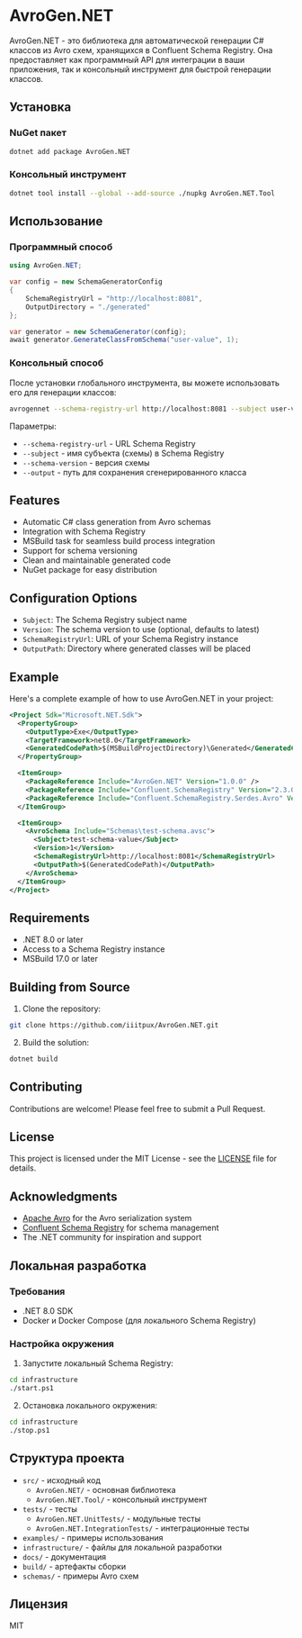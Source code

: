 # AvroGen.NET

AvroGen.NET - это библиотека для автоматической генерации C# классов из Avro схем, хранящихся в Confluent Schema Registry. Она предоставляет как программный API для интеграции в ваши приложения, так и консольный инструмент для быстрой генерации классов.

## Установка

### NuGet пакет

```bash
dotnet add package AvroGen.NET
```

### Консольный инструмент

```bash
dotnet tool install --global --add-source ./nupkg AvroGen.NET.Tool
```

## Использование

### Программный способ

```csharp
using AvroGen.NET;

var config = new SchemaGeneratorConfig
{
    SchemaRegistryUrl = "http://localhost:8081",
    OutputDirectory = "./generated"
};

var generator = new SchemaGenerator(config);
await generator.GenerateClassFromSchema("user-value", 1);
```

### Консольный способ

После установки глобального инструмента, вы можете использовать его для генерации классов:

```bash
avrogennet --schema-registry-url http://localhost:8081 --subject user-value --schema-version 1 --output ./generated
```

Параметры:
- `--schema-registry-url` - URL Schema Registry
- `--subject` - имя субъекта (схемы) в Schema Registry
- `--schema-version` - версия схемы
- `--output` - путь для сохранения сгенерированного класса

## Features

- Automatic C# class generation from Avro schemas
- Integration with Schema Registry
- MSBuild task for seamless build process integration
- Support for schema versioning
- Clean and maintainable generated code
- NuGet package for easy distribution

## Configuration Options

- `Subject`: The Schema Registry subject name
- `Version`: The schema version to use (optional, defaults to latest)
- `SchemaRegistryUrl`: URL of your Schema Registry instance
- `OutputPath`: Directory where generated classes will be placed

## Example

Here's a complete example of how to use AvroGen.NET in your project:

```xml
<Project Sdk="Microsoft.NET.Sdk">
  <PropertyGroup>
    <OutputType>Exe</OutputType>
    <TargetFramework>net8.0</TargetFramework>
    <GeneratedCodePath>$(MSBuildProjectDirectory)\Generated</GeneratedCodePath>
  </PropertyGroup>

  <ItemGroup>
    <PackageReference Include="AvroGen.NET" Version="1.0.0" />
    <PackageReference Include="Confluent.SchemaRegistry" Version="2.3.0" />
    <PackageReference Include="Confluent.SchemaRegistry.Serdes.Avro" Version="2.3.0" />
  </ItemGroup>

  <ItemGroup>
    <AvroSchema Include="Schemas\test-schema.avsc">
      <Subject>test-schema-value</Subject>
      <Version>1</Version>
      <SchemaRegistryUrl>http://localhost:8081</SchemaRegistryUrl>
      <OutputPath>$(GeneratedCodePath)</OutputPath>
    </AvroSchema>
  </ItemGroup>
</Project>
```

## Requirements

- .NET 8.0 or later
- Access to a Schema Registry instance
- MSBuild 17.0 or later

## Building from Source

1. Clone the repository:
```bash
git clone https://github.com/iiitpux/AvroGen.NET.git
```

2. Build the solution:
```bash
dotnet build
```

## Contributing

Contributions are welcome! Please feel free to submit a Pull Request.

## License

This project is licensed under the MIT License - see the [LICENSE](LICENSE) file for details.

## Acknowledgments

- [Apache Avro](https://avro.apache.org/) for the Avro serialization system
- [Confluent Schema Registry](https://docs.confluent.io/platform/current/schema-registry/index.html) for schema management
- The .NET community for inspiration and support

## Локальная разработка

### Требования

- .NET 8.0 SDK
- Docker и Docker Compose (для локального Schema Registry)

### Настройка окружения

1. Запустите локальный Schema Registry:
```bash
cd infrastructure
./start.ps1
```

2. Остановка локального окружения:
```bash
cd infrastructure
./stop.ps1
```

## Структура проекта

- `src/` - исходный код
  - `AvroGen.NET/` - основная библиотека
  - `AvroGen.NET.Tool/` - консольный инструмент
- `tests/` - тесты
  - `AvroGen.NET.UnitTests/` - модульные тесты
  - `AvroGen.NET.IntegrationTests/` - интеграционные тесты
- `examples/` - примеры использования
- `infrastructure/` - файлы для локальной разработки
- `docs/` - документация
- `build/` - артефакты сборки
- `schemas/` - примеры Avro схем

## Лицензия

MIT

